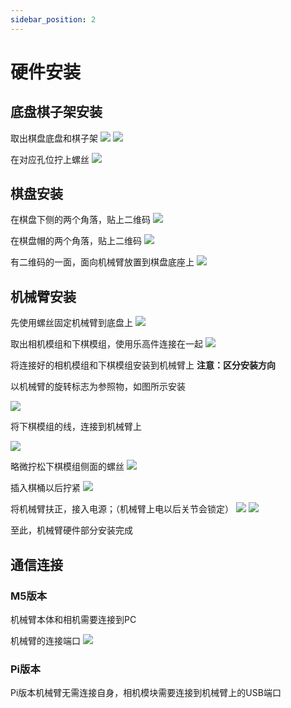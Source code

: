 ```yaml
---
sidebar_position: 2
---
```


# 硬件安装

## 底盘棋子架安装

取出棋盘底盘和棋子架
![](attachment/2023-07-07-15-58-07.png)
![](attachment/2023-07-07-15-58-29.png)

在对应孔位拧上螺丝
![](attachment/2023-07-07-16-05-10.png)

## 棋盘安装

在棋盘下侧的两个角落，贴上二维码
![](attachment/2023-07-07-16-22-47.png)

在棋盘帽的两个角落，贴上二维码
![](attachment/2023-07-07-16-23-53.png)

有二维码的一面，面向机械臂放置到棋盘底座上
![](attachment/2023-07-07-16-27-52.png)

## 机械臂安装

先使用螺丝固定机械臂到底盘上
![](attachment/2023-07-07-16-16-51.png)

取出相机模组和下棋模组，使用乐高件连接在一起
![](attachment/2023-07-07-16-17-19.png)

将连接好的相机模组和下棋模组安装到机械臂上
**注意：区分安装方向**

以机械臂的旋转标志为参照物，如图所示安装

![](attachment/2023-07-07-16-18-27.png)

将下棋模组的线，连接到机械臂上

![](attachment/2023-07-07-16-19-41.png)

略微拧松下棋模组侧面的螺丝
![](attachment/2023-07-07-16-20-18.png)

插入棋桶以后拧紧
![](attachment/2023-07-07-17-23-29.png)

将机械臂扶正，接入电源；（机械臂上电以后关节会锁定）
![](attachment/2023-07-07-16-26-47.png)
![](attachment/2023-07-07-16-28-19.png)

至此，机械臂硬件部分安装完成

## 通信连接

### M5版本

机械臂本体和相机需要连接到PC

机械臂的连接端口
![](attachment/2023-07-07-16-30-58.png)

### Pi版本

Pi版本机械臂无需连接自身，相机模块需要连接到机械臂上的USB端口

